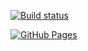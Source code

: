 

[![Build status](https://ci.appveyor.com/api/projects/status/OlegKumachev/html-form?svg=true)](https://ci.appveyor.com/project/OlegKumachev/html-form)


[![GitHub Pages](https://img.shields.io/badge/GitHub_Pages-Link-blue)](https://olegkumachev.github.io/HTML-form/)

